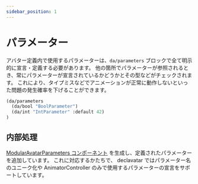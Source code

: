 ```yaml
---
sidebar_position: 1
---
```


# パラメーター

アバター定義内で使用するパラメーターは、`da/parameters` ブロックで全て明示的に宣言・定義する必要があります。
他の箇所でパラメーターが参照されるとき、常にパラメーターが宣言されているかどうかとその型などがチェックされます。
これにより、タイプミスなどでアニメーションが正常に動作しないといった問題の発生確率を下げることができます。

```scheme
(da/parameters
  (da/bool "BoolParameter")
  (da/int "IntParameter" :default 42)
)
```

## 内部処理

[ModularAvatarParameters コンポーネント](https://modular-avatar.nadena.dev/ja/docs/reference/parameters) を生成し、定義されたパラメーターを追加しています。
これに対応するかたちで、 declavatar ではパラメーター名のユニーク化や AnimatorController のみで使用するパラメーターの宣言をサポートしています。
